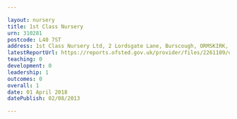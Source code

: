 ```yaml
---

layout: nursery
title: 1st Class Nursery
urn: 310281
postcode: L40 7ST
address: 1st Class Nursery Ltd, 2 Lordsgate Lane, Burscough, ORMSKIRK, Lancashire, L40 7ST
latestReportUrl: https://reports.ofsted.gov.uk/provider/files/2261109/urn/310281.pdf
teaching: 0
development: 0
leadership: 1
outcomes: 0
overall: 1
date: 01 April 2018 
datePublish: 02/08/2013

---
```

